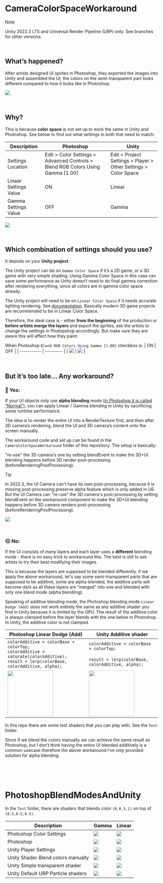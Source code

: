 # CameraColorSpaceWorkaround

> [!NOTE]
> Unity 2022.3 LTS and Universal Render Pipeline (URP) only. See branches for other versions.

<br>

## What’s happened?

After artists designed UI sprites in Photoshop, they exported the images into Unity and assembled the UI, the colors on the semi-transparent part looks different compared to how it looks like in Photoshop.

![](ReadmeImages/post_intro.png)

<br>

## Why?

This is because **color space** is not set up to work the same in Unity and Photoshop.
See below to find out what settings in both that need to match:

| Description | Photoshop | Unity |
| ----------- | --------- | ----- |
| Settings Location | Edit > Color Settings > Advanced Controls > Blend RGB Colors Using Gamma [1.00] | Edit > Project Settings > Player > Other Settings > Color Space |
| Linear Settings Value | ON | Linear |
| Gamma Settings Value | OFF | Gamma |

![](ReadmeImages/post_settings_mapping.png)

<br>

## Which combination of settings should you use?

It depnds on your **Unity project**.

The Unity project can be on `Gamma Color Space` if it’s a 2D game, or a 3D game with very simple shading. Using Gamma Color Space in this case can save some performance as Unity doesn’t need to do final gamma correction after rendering everything, since all colors are in gamma color space already.

The Unity project will need to be on `Linear Color Space` if it needs accurate lighting rendering. See [documentation](https://docs.unity3d.com/Manual/LinearRendering-LinearOrGammaWorkflow.html). Basically modern 3D game projects are recommended to be in Linear Color Space.

Therefore, the ideal case is - either **from the beginning** of the production or **before artists merge the layers** and export the sprites, ask the artists to change the settings in Photopshop accordingly. But make sure they are aware this will affect how they paint:

When Photoshop `Blend RGB Colors Using Gamma [1.00]` checkbox is:
| ON | OFF |
| ----------- | --------- |
| ![](ReadmeImages/post_brush_linear.gif) | ![](ReadmeImages/post_brush_gamma.gif) |

<br>

## But it’s too late… Any workaround?

### 🙂 Yes:

If your UI objects only use **alpha blending** mode ([in Photoshop it is called “Normal”](https://helpx.adobe.com/photoshop/using/blending-modes.html)), you can apply Linear / Gamma blending in Unity by sacrificing some runtime performance.

The idea is to render the entire UI into a RenderTexture first, and then after 3D camera’s rendering, blend the UI and 3D camera’s content onto the screen manually.


The workaround code and set up can be found in the `CameraColorSpaceWorkaround` folder of this repository. The setup is basically:

 "re-use" the 3D camera's one by setting blendEvent to make the 3D+UI blending happens before 3D render post-processing (beforeRenderingPostProcessing).


> [!TIP]
> In 2022.3, the UI Camera can't have its own post-processing, because it is missing post-processing preserve alpha feature which is only added in U6.
> But the UI Camera can "re-use" the 3D camera's post-processing by setting blendEvent on the workaround component to make the 3D+UI blending happens before 3D camera renders post-processing (beforeRenderingPostProcessing).

![](ReadmeImages/post_workaround_setup.jpg)

<br>

### ☹️ No:

If the UI consists of many layers and each layer uses a **different** blending mode - there is no easy trick to workaround this. The best is still to ask artists to try their best modifying their images.

This is because the layers are supposed to be blended differently, if we apply the above workaround, let's say some semi-transparent parts that are supposed to be additive, some are alpha-blended, the additive parts will become dark as all these layers are “merged” into one and blended with only one blend mode (alpha blendiing).

Speaking of additive blending mode, the Photoshop blending mode `Linear Dodge (Add)` does not work entirely the same as any additive shader you find in Unity because it is limited by the GPU. The result of the additive color is always clamped before the layer blends with the one below in Photoshop. In Unity, the additive color is not clamped.

| Photoshop Linear Dodge (Add) | Unity Additive shader |
| ----------- | --------- |
| ```colorAdditive = colorBase + colorTop;```<br>```colorAdditive = saturate(colorAdditive);```<br>```result = lerp(colorBase, colorAdditive, alpha);``` | ```colorAdditive = colorBase + colorTop;```<br><br>```result = lerp(colorBase, colorAdditive, alpha);``` |
| <img src="ReadmeImages/post_additive_ps.png" width="150" /> | <img src="ReadmeImages/post_additive_unity.png" width="150" /> |

In this repo there are some test shaders that you can play with. See the `Test` folder.

Since if we blend the colors manually we can achieve the same result as Photoshop, but I don’t think having the entire UI blended additively is a common usecase therefore the above workaround I’ve only provided solution for alpha blending.

<br><br><br>


# PhotoshopBlendModesAndUnity

In the `Test` folder, there are shaders that blends color `(0,0.5,1)` on top of `(0.5,0.5,0.5)`.

| Description | Gamma | Linear |
| ------------------------- | ------ | ------ |
| Photoshop Color Settings | ![](ReadmeImages/Photoshop_gamma.JPG) | ![](ReadmeImages/Photoshop_linear.JPG) |
| Photoshop | ![](Assets/Test/PhotoshopReference/PSBlendModes_Gamma.png) | ![](Assets/Test/PhotoshopReference/PSBlendModes_Linear.png) |
| Unity Player Settings | ![](ReadmeImages/Unity_gamma.JPG) | ![](ReadmeImages/Unity_linear.JPG) |
| Unity Shader Blend colors manually | ![](ReadmeImages/PSBlendModes_Gamma.PNG) | ![](ReadmeImages/PSBlendModes_Linear.PNG) |
| Unity Simple transparent shader | ![](ReadmeImages/Transparent_Gamma.PNG) | ![](ReadmeImages/Transparent_Linear.PNG) |
| Unity Default URP Particle shaders | ![](ReadmeImages/URPParticleShader_Gamma.PNG) | ![](ReadmeImages/URPParticleShader_Linear.PNG) |

